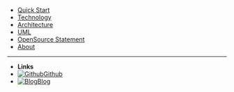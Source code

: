 
- [Quick Start](Quick-Start.md)
- [Technology](Technology.md)
- [Architecture](Architecture.md)
- [UML](UML.md)
- [OpenSource Statement](OpenSource-Statement.md)
- [About](About.md)

---
- **Links**
- [![Github](https://icongram.jgog.in/simple/github.svg?color=808080&size=16)Github](https://github.com/songtianlun)
- [![Blog](https://icongr.am/simple/hexo.svg?color=808080&size=16)Blog](https://frytea.com)
